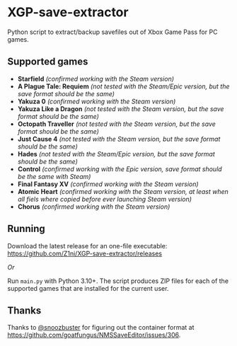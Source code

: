 # XGP-save-extractor
Python script to extract/backup savefiles out of Xbox Game Pass for PC games.

## Supported games
- **Starfield** *(confirmed working with the Steam version)*
- **A Plague Tale: Requiem** *(not tested with the Steam/Epic version, but the save format should be the same)*
- **Yakuza 0** *(confirmed working with the Steam version)*
- **Yakuza Like a Dragon** *(not tested with the Steam version, but the save format should be the same)*
- **Octopath Traveller** *(not tested with the Steam version, but the save format should be the same)*
- **Just Cause 4** *(not tested with the Steam version, but the save format should be the same)*
- **Hades** *(not tested with the Steam/Epic version, but the save format should be the same)*
- **Control** *(confirmed working with the Epic version, save format should be the same with Steam)*
- **Final Fantasy XV** *(confirmed working with the Steam version)*
- **Atomic Heart** *(confirmed working with the Steam version, at least when all fiels where copied before ever launching Steam version)*
- **Chorus** *(confirmed working with the Steam version)*

## Running
Download the latest release for an one-file executable: https://github.com/Z1ni/XGP-save-extractor/releases

*Or*

Run `main.py` with Python 3.10+. The script produces ZIP files for each of the supported games that are installed for the current user.

## Thanks
Thanks to [@snoozbuster](https://github.com/snoozbuster) for figuring out the container format at https://github.com/goatfungus/NMSSaveEditor/issues/306.
